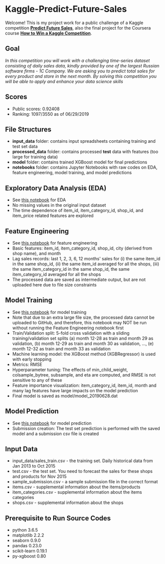 # Kaggle-Predict-Future-Sales

Welcome! This is my project work for a public challenge of a Kaggle competition [**Predict Future Sales**](https://www.kaggle.com/c/competitive-data-science-predict-future-sales), also the final project for the Coursera course [**How to Win a Kaggle Competition**](https://www.coursera.org/learn/competitive-data-science).

## Goal
*In this competition you will work with a challenging time-series dataset consisting of daily sales data, kindly provided by one of the largest Russian software firms - 1C Company. We are asking you to predict total sales for every product and store in the next month. By solving this competition you will be able to apply and enhance your data science skills*

## Scores
- Public scores: 0.92408
- Ranking: 1097/3550 as of 06/29/2019

## File Structures
- **input_data** folder: contains input spreadsheets containing training and test set data
- **processed_data** folder: contains processed **test** data with features (too large for training data)
- **model** folder: contains trained XGBoost model for final predictions
- **notebooks** folder: contains Jupyter Notebooks with raw codes on EDA, feature engineering, model training, and model predictions

## Exploratory Data Analysis (EDA)
- See [this notebook](notebooks/0_exploratory_data_analysis.ipynb) for EDA
- No missing values in the original input dataset
- The time dependence of item_id, item_category_id, shop_id, and item_price related features are explored

## Feature Engineering
- See [this notebook](notebooks/1_feature_engineering.ipynb) for feature engineering
- Basic features: item_id, item_category_id, shop_id, city (derived from shop name), and month
- Lag sales records: last 1, 2, 3, 6, 12 months' sales for (i) the same item_id in the same shop_id, (ii) the same item_id averaged for all the shops, (iii) the same item_category_id in the same shop_id, the same item_category_id averaged for all the shops
- The processed data are saved as intermediate output, but are not uploaded here due to file size constraints

## Model Training
- See [this notebook](notebooks/2_model_training.ipynb) for model training
- Note that due to an extra large file size, the processed data cannot be uploaded to GitHub, and therefore, this notebook may NOT be run without running the Feature Engineering notebook first
- Train/Validation split: 5-fold cross validation with a sliding training/validation set splits (a) month 12-28 as train and month 29 as validation, (b) month 12-29 as train and month 30 as validation, ..., (e) month 12-32 as train and month 33 as validation
- Machine learning model: the XGBoost method (XGBRegressor) is used with early stopping
- Metrics: RMSE
- Hyperparameter tuning: The effects of min_child_weight, colsample_bytree, subsample, and eta are computed, and RMSE is not sensitive to any of these
- Feature importance visualization: item_category_id, item_id, month and many lag features have large impacts on the model prediction
- Final model is saved as model/model_20190628.dat

## Model Prediction
- See [this notebook](notebooks/3_model_prediction.ipynb) for model prediction
- Submission creation: The test set prediction is performed with the saved model and a submission csv file is created

## Input Data
- input_data/sales_train.csv - the training set. Daily historical data from Jan 2013 to Oct 2015
- test.csv - the test set. You need to forecast the sales for these shops and products for Nov 2015
- sample_submission.csv - a sample submission file in the correct format
- items.csv - supplemental information about the items/products
- item_categories.csv - supplemental information about the items categories
- shops.csv - supplemental information about the shops

## Prerequisite to Run Source Codes
- python 3.6.5
- matplotlib 2.2.2
- seaborn 0.9.0
- pandas 0.23.0
- scikit-learn 0.19.1
- py-xgboost 0.80
